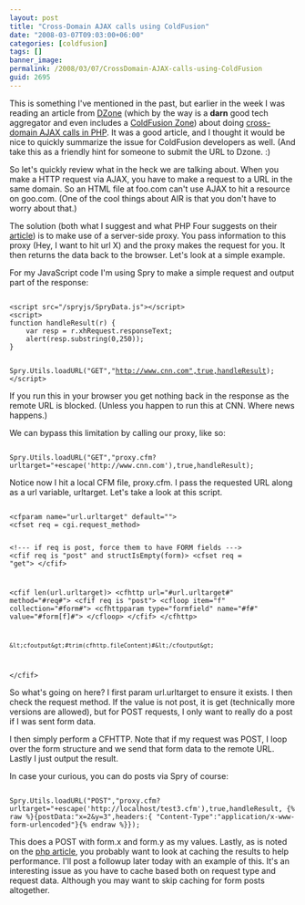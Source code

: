 ```yaml
---
layout: post
title: "Cross-Domain AJAX calls using ColdFusion"
date: "2008-03-07T09:03:00+06:00"
categories: [coldfusion]
tags: []
banner_image: 
permalink: /2008/03/07/CrossDomain-AJAX-calls-using-ColdFusion
guid: 2695
---
```


This is something I've mentioned in the past, but earlier in the week I was reading an article from <a href="http://www.dzone.com">DZone</a> (which by the way is a <b>darn</b> good tech aggregator and even includes a <a href="http://coldfusion.dzone.com/">ColdFusion Zone</a>) about doing <a href="http://www.phpfour.com/blog/2008/03/06/cross-domain-ajax-using-php/">cross-domain AJAX calls in PHP</a>. It was a good article, and I thought it would be nice to quickly summarize the issue for ColdFusion developers as well. (And take this as a friendly hint for someone to submit the URL to Dzone. :)
<!--more-->
So let's quickly review what in the heck we are talking about. When you make a HTTP request via AJAX, you have to make a request to a URL in the same domain. So an HTML file at foo.com can't use AJAX to hit a resource on goo.com. (One of the cool things about AIR is that you don't have to worry about that.)

The solution (both what I suggest and what PHP Four suggests on their <a href="http://www.phpfour.com/blog/2008/03/06/cross-domain-ajax-using-php/">article</a>) is to make use of a server-side proxy. You pass information to this proxy (Hey, I want to hit url X) and the proxy makes the request for you. It then returns the data back to the browser. Let's look at a simple example.

For my JavaScript code I'm using Spry to make a simple request and output part of the response:

<code>
&lt;script src="/spryjs/SpryData.js"&gt;&lt;/script&gt;
&lt;script&gt;
function handleResult(r) {
	var resp = r.xhRequest.responseText;
	alert(resp.substring(0,250));
}

Spry.Utils.loadURL("GET","http://www.cnn.com",true,handleResult);
&lt;/script&gt;
</code>

If you run this in your browser you get nothing back in the response as the remote URL is blocked. (Unless you happen to run this at CNN. Where news happens.)

We can bypass this limitation by calling our proxy, like so:

<code>
Spry.Utils.loadURL("GET","proxy.cfm?urltarget="+escape('http://www.cnn.com'),true,handleResult);
</code>

Notice now I hit a local CFM file, proxy.cfm. I pass the requested URL along as a url variable, urltarget. Let's take a look at this script.

<code>
&lt;cfparam name="url.urltarget" default=""&gt;
&lt;cfset req = cgi.request_method&gt;

&lt;!--- if req is post, force them to have FORM fields ---&gt;
&lt;cfif req is "post" and structIsEmpty(form)&gt;
	&lt;cfset req = "get"&gt;
&lt;/cfif&gt;

&lt;cfif len(url.urltarget)&gt;
	&lt;cfhttp url="#url.urltarget#" method="#req#"&gt;
	&lt;cfif req is "post"&gt;
		&lt;cfloop item="f" collection="#form#"&gt;
			&lt;cfhttpparam type="formfield" name="#f#" value="#form[f]#"&gt;
		&lt;/cfloop&gt;
	&lt;/cfif&gt;
	&lt;/cfhttp&gt;
	
	&lt;cfoutput&gt;#trim(cfhttp.fileContent)#&lt;/cfoutput&gt;
&lt;/cfif&gt;
</code>

So what's going on here? I first param url.urltarget to ensure it exists. I then check the request method. If the value is not post, it is get (technically more versions are allowed), but for POST requests, I only want to really do a post if I was sent form data. 

I then simply perform a CFHTTP. Note that if my request was POST, I loop over the form structure and we send that form data to the remote URL. Lastly I just output the result.

In case your curious, you can do posts via Spry of course:

<code>
Spry.Utils.loadURL("POST","proxy.cfm?urltarget="+escape('http://localhost/test3.cfm'),true,handleResult, {% raw %}{postData:"x=2&y=3",headers:{ "Content-Type":"application/x-www-form-urlencoded"}{% endraw %}});
</code>

This does a POST with form.x and form.y as my values. Lastly, as is noted on the <a href="http://www.phpfour.com/blog/2008/03/06/cross-domain-ajax-using-php/">php article</a>, you probably want to look at caching the results to help performance. I'll post a followup later today with an example of this. It's an interesting issue as you have to cache based both on request type and request data. Although you may want to skip caching for form posts altogether.